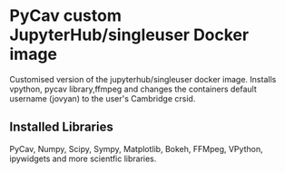 # PyCav custom JupyterHub/singleuser Docker image 

Customised version of the jupyterhub/singleuser docker image. Installs vpython, pycav library,ffmpeg and changes the containers default username (jovyan) to the user's Cambridge crsid.

## Installed Libraries

PyCav, Numpy, Scipy, Sympy, Matplotlib, Bokeh, FFMpeg, VPython, ipywidgets and more scientfic libraries.
